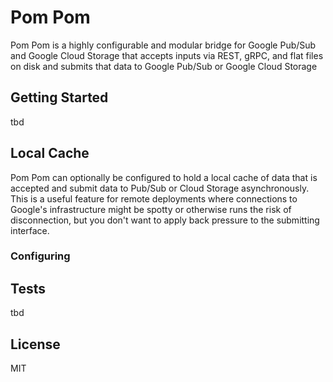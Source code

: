 Pom Pom
=======
Pom Pom is a highly configurable and modular bridge for Google Pub/Sub and Google Cloud Storage that accepts inputs via REST, gRPC, and flat files on disk and submits that data to Google Pub/Sub or Google Cloud Storage

## Getting Started
tbd

## Local Cache
Pom Pom can optionally be configured to hold a local cache of data that is accepted and submit data to Pub/Sub or Cloud Storage asynchronously. This is a useful feature for remote deployments where connections to Google's infrastructure might be spotty or otherwise runs the risk of disconnection, but you don't want to apply back pressure to the submitting interface.

### Configuring

## Tests
tbd

## License
MIT